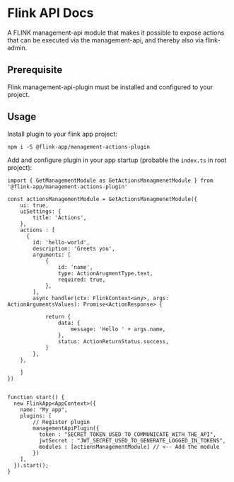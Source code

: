 # Flink API Docs

A FLINK management-api module that makes it possible to expose actions that can be executed via the management-api, and thereby also via flink-admin.

## Prerequisite 
Flink management-api-plugin must be installed and configured to your project.

## Usage

Install plugin to your flink app project:

```
npm i -S @flink-app/management-actions-plugin
```

Add and configure plugin in your app startup (probable the `index.ts` in root project):

```
import { GetManagementModule as GetActionsManagmenetModule } from '@flink-app/management-actions-plugin'

const actionsManagementModule = GetActionsManagmenetModule({
    ui: true,
    uiSettings: {
        title: 'Actions',
    },
    actions : [
      {
        id: 'hello-world',
        description: 'Greets you',
        arguments: [
            {
                id: 'name',
                type: ActionArugmentType.text,
                required: true,
            },
        ],
        async handler(ctx: FlinkContext<any>, args: ActionArgumentsValues): Promise<ActionResponse> {
            
            return {
                data: {
                    message: 'Hello ' + args.name,
                },
                status: ActionReturnStatus.success,
            }
        },
    },
    
    ]
})


function start() {
  new FlinkApp<AppContext>({
    name: "My app",
    plugins: [
        // Register plugin
        managementApiPlugin({
          token : "SECRET_TOKEN_USED_TO_COMMUNICATE_WITH_THE_API",
          jwtSecret : "JWT_SECRET_USED_TO_GENERATE_LOGGED_IN_TOKENS",
          modules : [actionsManagementModule] // <-- Add the module
        })
    ],
  }).start();
}

```
